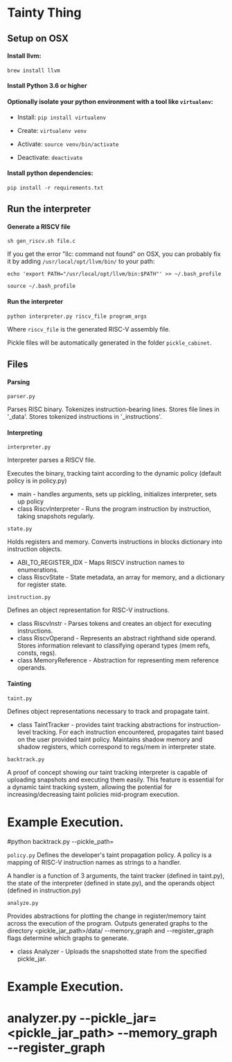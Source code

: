 # Tainty Thing

## Setup on OSX

#### Install llvm:

    brew install llvm

#### Install Python 3.6 or higher

#### Optionally isolate your python environment with a tool like `virtualenv`:

* Install: `pip install virtualenv`

* Create: `virtualenv venv`

* Activate: `source venv/bin/activate`

* Deactivate: `deactivate`

#### Install python dependencies:

    pip install -r requirements.txt

## Run the interpreter

#### Generate a RISCV file

    sh gen_riscv.sh file.c


If you get the error "llc: command not found" on OSX,
you can probably fix it by adding `/usr/local/opt/llvm/bin/` to your path:

    echo 'export PATH="/usr/local/opt/llvm/bin:$PATH"' >> ~/.bash_profile

    source ~/.bash_profile

#### Run the interpreter

    python interpreter.py riscv_file program_args

Where `riscv_file` is the generated RISC-V assembly file.

Pickle files will be automatically generated in the folder `pickle_cabinet`.

## Files

#### Parsing

`parser.py`

Parses RISC binary. Tokenizes instruction-bearing lines.
Stores file lines in '_data'.
Stores tokenized instructions in '_instructions'.

#### Interpreting

`interpreter.py`

Interpreter parses a RISCV file. 

Executes the binary, tracking taint according to the dynamic policy (default policy is in policy.py)
* main - handles arguments, sets up pickling, initializes interpreter, sets up policy
* class RiscvInterpreter - Runs the program instruction by instruction, taking snapshots regularly.

`state.py`

Holds registers and memory. Converts instructions in blocks dictionary into instruction objects.

* ABI_TO_REGISTER_IDX - Maps RISCV instruction names to enumerations.
* class RiscvState - State metadata, an array for memory, and a dictionary for register state.

`instruction.py`

Defines an object representation for RISC-V instructions.

* class RiscvInstr - Parses tokens and creates an object for executing instructions.
* class RiscvOperand - Represents an abstract righthand side operand.
Stores information relevant to classifying operand types (mem refs, consts, regs).
* class MemoryReference - Abstraction for representing mem reference operands. 

#### Tainting

`taint.py`

Defines object representations necessary to track and propagate taint.

* class TaintTracker - provides taint tracking abstractions for instruction-level tracking.
For each instruction encountered, propagates taint based on the user provided taint policy.
Maintains shadow memory and shadow registers, which correspond to regs/mem in interpreter state.

`backtrack.py`

A proof of concept showing our taint tracking interpreter is capable of uploading snapshots 
and executing them easily. This feature is essential for a dynamic taint tracking system, 
allowing the potential for increasing/decreasing taint policies mid-program execution.

# Example Execution.
#python backtrack.py --pickle_path=<path to a pickled state>

`policy.py`
Defines the developer's taint propagation policy. A policy is a mapping of RISC-V instruction
names as strings to a handler.

A handler is a function of 3 arguments, the taint tracker (defined in taint.py), the state of
the interpreter (defined in state.py), and the operands object (defined in instruction.py)

`analyze.py`

Provides abstractions for plotting the change in register/memory taint across the 
execution of the program. 
Outputs generated graphs to the directory <pickle_jar_path>/data/
--memory_graph and --register_graph flags determine which graphs to generate.

* class Analyzer - Uploads the snapshotted state from the specified pickle_jar.

# Example Execution.
# analyzer.py --pickle_jar=<pickle_jar_path> --memory_graph --register_graph
